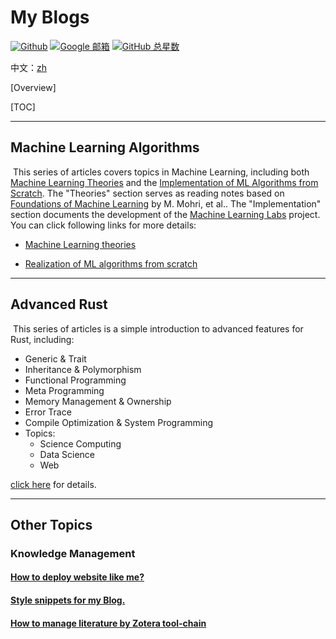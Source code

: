 # My Blogs

[![Github](https://img.shields.io/badge/-Github-333?style=flat&logo=Github&logoColor=white)](https://github.com/HugoPhi) [![Google 邮箱](https://img.shields.io/badge/Email-Google-green?logo=gmail)](mailto:hugonelsonm3@gmail.com) [![GitHub 总星数](https://img.shields.io/github/stars/HugoPhi?style=social)](https://github.com/HugoPhi)

中文：[zh](./index_zh.html)

[Overview]

[TOC]



---

## Machine Learning Algorithms

​	This series of articles covers topics in Machine Learning, including both [Machine Learning Theories](./post/MLT/index.html) and the [Implementation of ML Algorithms from Scratch](./post/MLR/index.html). The "Theories" section serves as reading notes based on [Foundations of Machine Learning](https://zh.z-lib.gs/book/5003029/1eecc7/foundations-of-machine-learning.html) by M. Mohri, et al.. The "Implementation" section documents the development of the [Machine Learning Labs](https://github.com/HugoPhi/MachineLearningLabs) project.  You can click following links for more details: 

- [Machine Learning theories](./post/MLT/index.html)

- [Realization of ML algorithms from scratch](./post/MLR/index.html)



---

## Advanced Rust

​	This series of articles is a simple introduction to advanced features for Rust, including: 

- Generic & Trait
- Inheritance & Polymorphism
- Functional Programming
- Meta Programming
- Memory Management & Ownership
- Error Trace
- Compile Optimization & System Programming
- Topics:
  - Science Computing
  - Data Science
  - Web

[click here](./post/rust_pg/index.html) for details.

---

## Other Topics

### Knowledge Management

#### [How to deploy website like me?](./post/website_by_gatsby/index.html) 

#### [Style snippets for my Blog.](./post/markdown_snippets/index.html)

#### [How to manage literature by Zotera tool-chain](./post/literature_management/index.html)

